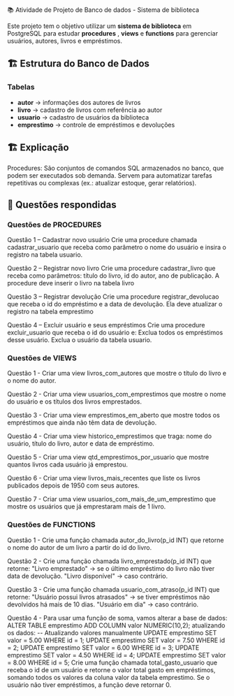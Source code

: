 📚 Atividade de Projeto de Banco de dados - Sistema de biblioteca

Este projeto tem o objetivo utilizar um **sistema de biblioteca** em PostgreSQL para estudar **procedures** , **views** e **functions** para gerenciar usuários, autores, livros e empréstimos.

## 🏗️ Estrutura do Banco de Dados

### Tabelas
- **autor** → informações dos autores de livros  
- **livro** → cadastro de livros com referência ao autor  
- **usuario** → cadastro de usuários da biblioteca  
- **emprestimo** → controle de empréstimos e devoluções  


## 🏗️ Explicação
Procedures:
São conjuntos de comandos SQL armazenados no banco, que podem ser executados sob demanda.
Servem para automatizar tarefas repetitivas ou complexas (ex.: atualizar estoque, gerar relatórios).

## 📝 Questões respondidas

### Questões de PROCEDURES
Questão 1 – Cadastrar novo usuário
Crie uma procedure chamada cadastrar_usuario que receba como parâmetro o nome do usuário e insira o registro na tabela usuario.

Questão 2 – Registrar novo livro
Crie uma procedure cadastrar_livro que receba como parâmetros:
título do livro,
id do autor,
ano de publicação.
A procedure deve inserir o livro na tabela livro

Questão 3 – Registrar devolução
Crie uma procedure registrar_devolucao que receba o id do empréstimo e a data de devolução.
Ela deve atualizar o registro na tabela emprestimo

Questão 4 – Excluir usuário e seus empréstimos
Crie uma procedure excluir_usuario que receba o id do usuário e:
Exclua todos os empréstimos desse usuário.
Exclua o usuário da tabela usuario.


### Questões de VIEWS
Questão 1 - Criar uma view livros_com_autores que mostre o título do livro e o nome do autor.

Questão 2 - Criar uma view usuarios_com_emprestimos que mostre o nome do usuário e os títulos dos livros emprestados.

Questão 3 - Criar uma view emprestimos_em_aberto que mostre todos os empréstimos que ainda não têm data de devolução.

Questão 4 - Criar uma view historico_emprestimos que traga: nome do usuário, título do livro, autor e data de empréstimo.

Questão 5 - Criar uma view qtd_emprestimos_por_usuario que mostre quantos livros cada usuário já emprestou.

Questão 6 - Criar uma view livros_mais_recentes que liste os livros publicados depois de 1950 com seus autores.

Questão 7 - Criar uma view usuarios_com_mais_de_um_emprestimo que mostre os usuários que já emprestaram mais de 1 livro.


### Questões de FUNCTIONS
Questão 1 - Crie uma função chamada autor_do_livro(p_id INT) que retorne o nome do autor de um livro a partir do id do livro.

Questão 2 - 
Crie uma função chamada livro_emprestado(p_id INT) que retorne:
"Livro emprestado" → se o último empréstimo do livro não tiver data de devolução.
"Livro disponível" → caso contrário.

Questão 3 -
Crie uma função chamada usuario_com_atraso(p_id INT) que retorne:
"Usuário possui livros atrasados" → se tiver empréstimos não devolvidos há mais de 10 dias.
"Usuário em dia" → caso contrário.

Questão 4 -
Para usar uma função de soma, vamos alterar a base de dados:
ALTER TABLE emprestimo ADD COLUMN valor NUMERIC(10,2);
atualizando os dados:
-- Atualizando valores manualmente
UPDATE emprestimo SET valor = 5.00 WHERE id = 1;
UPDATE emprestimo SET valor = 7.50 WHERE id = 2;
UPDATE emprestimo SET valor = 6.00 WHERE id = 3;
UPDATE emprestimo SET valor = 4.50 WHERE id = 4;
UPDATE emprestimo SET valor = 8.00 WHERE id = 5;
Crie uma função chamada total_gasto_usuario que receba o id de um usuário e retorne o valor total gasto em empréstimos, somando todos os valores da coluna valor da tabela emprestimo.
Se o usuário não tiver empréstimos, a função deve retornar 0.
